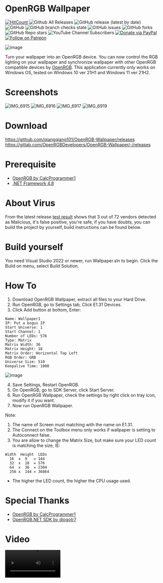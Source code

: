 # OpenRGB Wallpaper
[![HitCount](https://hits.dwyl.com/qiangqiang101/OpenRGB-Wallpaper.svg?style=flat-square&show=unique)](http://hits.dwyl.com/qiangqiang101/OpenRGB-Wallpaper)
![Github All Releases](https://img.shields.io/github/downloads/qiangqiang101/OpenRGB-Wallpaper/total.svg)
![GitHub release (latest by date)](https://img.shields.io/github/v/release/qiangqiang101/OpenRGB-Wallpaper)
![GitHub](https://img.shields.io/github/license/qiangqiang101/OpenRGB-Wallpaper)
![GitHub branch checks state](https://img.shields.io/github/checks-status/qiangqiang101/OpenRGB-Wallpaper/master)
![GitHub issues](https://img.shields.io/github/issues/qiangqiang101/OpenRGB-Wallpaper)
![GitHub forks](https://img.shields.io/github/forks/qiangqiang101/OpenRGB-Wallpaper?style=social)
![GitHub Repo stars](https://img.shields.io/github/stars/qiangqiang101/OpenRGB-Wallpaper?style=social)
![YouTube Channel Subscribers](https://img.shields.io/youtube/channel/subscribers/UCAZlasvEy1euunP1M7nwj5Q?style=social)
[![Donate via PayPal](https://img.shields.io/badge/Donate-Paypal-brightgreen)](https://paypal.me/imnotmental)
[![Follow on Patreon](https://img.shields.io/badge/Donate-Patreon-orange)](https://www.patreon.com/imnotmental)

 ![image](https://user-images.githubusercontent.com/11488961/201601205-465ca003-1300-4caa-a7e5-1897fb00119f.png)

Turn your wallpaper into an OpenRGB device. You can now control the RGB lighting on your wallpaper and synchronize wallpaper with other OpenRGB compatible devices by  [OpenRGB](https://gitlab.com/CalcProgrammer1/OpenRGB). This application currently only works on Windows OS, tested on Windows 10 ver 21H1 and Windows 11 ver 21H2.
 
# Screenshots 
![IMG_6915](https://user-images.githubusercontent.com/11488961/202174752-3ecf4780-be04-40de-9382-d5ad14732104.JPG)
![IMG_6916](https://user-images.githubusercontent.com/11488961/202174762-a31ea030-35ec-47d6-a1b7-d8cee2229893.JPG)
![IMG_6917](https://user-images.githubusercontent.com/11488961/202174765-5b2bbdfc-581e-4bf2-ab65-979c0533dd4b.JPG)
![IMG_6919](https://user-images.githubusercontent.com/11488961/202174769-6164a88d-039d-4922-a501-51649a4a2da6.JPG)

# Download
https://github.com/qiangqiang101/OpenRGB-Wallpaper/releases  
https://gitlab.com/OpenRGBDevelopers/OpenRGB-Wallpaper/-/releases

# Prerequisite
- [OpenRGB by CalcProgrammer1](https://gitlab.com/CalcProgrammer1/OpenRGB)
- [.NET Framework 4.8](https://dotnet.microsoft.com/en-us/download/dotnet-framework/net48)

# About Virus
From the latest release [test result](https://www.virustotal.com/gui/file/997f71f0c5fef3c339f841eb606e7c8986e08ee99fbe649504564c86c14a9313/detection) shows that 3 out of 72 vendors detected as Malicious, it's false positive, you're safe, if you have doubts, you can build the project by yourself, build instructions can be found below.

# Build yourself
You need Visual Studio 2022 or newer, run Wallpaper.sln to begin. Click the Build on menu, select Build Solution.

# How To
1. Download OpenRGB Wallpaper, extract all files to your Hard Drive.
2. Run OpenRGB, go to Settings tab, Click E1.31 Devices.
3. Click Add button at bottom, Enter:
```
Name: Wallpaper1
IP: Put a bogus IP
Start Universe: 1
Start Channel: 1
Number of LEDs: 576
Type: Matrix
Matrix Width: 36
Matrix Height: 18
Matrix Order: Horizontal Top Left
RGB Order: GRB
Universe Size: 510
Keepalive Time: 1000
```
![image](https://user-images.githubusercontent.com/11488961/201520080-4f8fc71e-c041-4509-87f4-c31f5819d11f.png)

4. Save Settings, Restart OpenRGB.
5. On OpenRGB, go to SDK Server, click Start Server.
6. Run OpenRGB Wallpaper, check the settings by right click on tray icon, modify it if you want.
7. Now run OpenRGB Wallpaper.

Note: 
1. The name of Screen must matching with the name on E1.31.
2. The Connect on the Toolbox menu only works if wallpaper is setting to Autoconnect false.
3. You are allow to change the Matrix Size, but make sure your LED count is matching the size, IE: 
```
Width  Height  LEDs
  16  x  9   = 144
  32  x  18  = 576
  64  x  36  = 2304
  256 x  144 = 36864
```
* The higher the LED count, the higher the CPU usage used.

# Special Thanks
- [OpenRGB by CalcProgrammer1](https://gitlab.com/CalcProgrammer1/OpenRGB)
- [OpenRGB.NET SDK by diogotr7](https://github.com/diogotr7/OpenRGB.NET)

# Video
<video src='https://user-images.githubusercontent.com/11488961/202005200-335f0e59-1bc4-46fa-bd34-ecd81395707b.mov' width=180 />
<video src='https://user-images.githubusercontent.com/11488961/202003013-ad6310d6-2cd6-4228-b41c-40690122471a.mov' width=180 />
